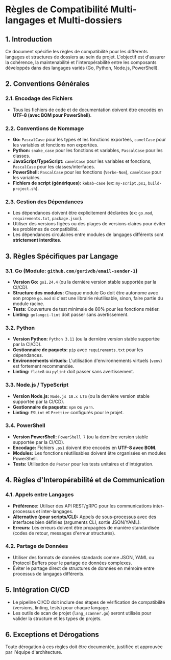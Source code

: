 # Règles de Compatibilité Multi-langages et Multi-dossiers

## 1. Introduction
Ce document spécifie les règles de compatibilité pour les différents langages et structures de dossiers au sein du projet. L'objectif est d'assurer la cohérence, la maintenabilité et l'interopérabilité entre les composants développés dans des langages variés (Go, Python, Node.js, PowerShell).

## 2. Conventions Générales

### 2.1. Encodage des Fichiers
- Tous les fichiers de code et de documentation doivent être encodés en **UTF-8 (avec BOM pour PowerShell)**.

### 2.2. Conventions de Nommage
- **Go:** `PascalCase` pour les types et les fonctions exportées, `camelCase` pour les variables et fonctions non exportées.
- **Python:** `snake_case` pour les fonctions et variables, `PascalCase` pour les classes.
- **JavaScript/TypeScript:** `camelCase` pour les variables et fonctions, `PascalCase` pour les classes/interfaces.
- **PowerShell:** `PascalCase` pour les fonctions (`Verbe-Nom`), `camelCase` pour les variables.
- **Fichiers de script (génériques):** `kebab-case` (ex: `my-script.ps1`, `build-project.sh`).

### 2.3. Gestion des Dépendances
- Les dépendances doivent être explicitement déclarées (ex: `go.mod`, `requirements.txt`, `package.json`).
- Utiliser des versions figées ou des plages de versions claires pour éviter les problèmes de compatibilité.
- Les dépendances circulaires entre modules de langages différents sont **strictement interdites**.

## 3. Règles Spécifiques par Langage

### 3.1. Go (Module: `github.com/gerivdb/email-sender-1`)
- **Version Go:** `go1.24.4` (ou la dernière version stable supportée par la CI/CD).
- **Structure des modules:** Chaque module Go doit être autonome avec son propre `go.mod` si c'est une librairie réutilisable, sinon, faire partie du module racine.
- **Tests:** Couverture de test minimale de 80% pour les fonctions métier.
- **Linting:** `golangci-lint` doit passer sans avertissement.

### 3.2. Python
- **Version Python:** `Python 3.11` (ou la dernière version stable supportée par la CI/CD).
- **Gestionnaire de paquets:** `pip` avec `requirements.txt` pour les dépendances.
- **Environnements virtuels:** L'utilisation d'environnements virtuels (`venv`) est fortement recommandée.
- **Linting:** `flake8` ou `pylint` doit passer sans avertissement.

### 3.3. Node.js / TypeScript
- **Version Node.js:** `Node.js 18.x LTS` (ou la dernière version stable supportée par la CI/CD).
- **Gestionnaire de paquets:** `npm` ou `yarn`.
- **Linting:** `ESLint` et `Prettier` configurés pour le projet.

### 3.4. PowerShell
- **Version PowerShell:** `PowerShell 7` (ou la dernière version stable supportée par la CI/CD).
- **Encodage:** Fichiers `.ps1` doivent être encodés en **UTF-8 avec BOM**.
- **Modules:** Les fonctions réutilisables doivent être organisées en modules PowerShell.
- **Tests:** Utilisation de `Pester` pour les tests unitaires et d'intégration.

## 4. Règles d'Interopérabilité et de Communication

### 4.1. Appels entre Langages
- **Préférence:** Utiliser des API REST/gRPC pour les communications inter-processus et inter-langages.
- **Alternative (pour scripts/CLI):** Appels de sous-processus avec des interfaces bien définies (arguments CLI, sortie JSON/YAML).
- **Erreurs:** Les erreurs doivent être propagées de manière standardisée (codes de retour, messages d'erreur structurés).

### 4.2. Partage de Données
- Utiliser des formats de données standards comme JSON, YAML ou Protocol Buffers pour le partage de données complexes.
- Éviter le partage direct de structures de données en mémoire entre processus de langages différents.

## 5. Intégration CI/CD
- Le pipeline CI/CD doit inclure des étapes de vérification de compatibilité (versions, linting, tests) pour chaque langage.
- Les outils de scan de projet (`lang_scanner.go`) seront utilisés pour valider la structure et les types de projets.

## 6. Exceptions et Dérogations
Toute dérogation à ces règles doit être documentée, justifiée et approuvée par l'équipe d'architecture.
